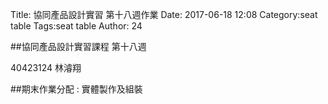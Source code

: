 Title: 協同產品設計實習 第十八週作業
Date: 2017-06-18 12:08
Category:seat table
Tags:seat table
Author: 24

<b><font color="red"></font></b>

<!-- PELICAN_END_SUMMARY -->
##協同產品設計實習課程 第十八週

40423124 林濬翔

##期末作業分配 : 實體製作及組裝